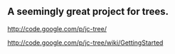 ## A seemingly great project for trees.
http://code.google.com/p/jc-tree/

http://code.google.com/p/jc-tree/wiki/GettingStarted